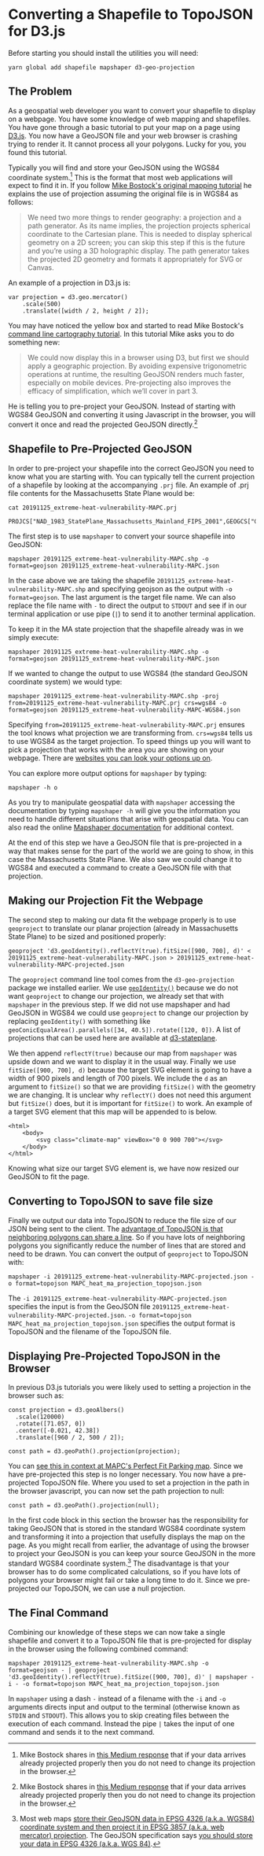 # Converting a Shapefile to TopoJSON for D3.js

Before starting you should install the utilities you will need:

```
yarn global add shapefile mapshaper d3-geo-projection
```

## The Problem
As a geospatial web developer you want to convert your shapefile to display on a webpage. You have some knowledge of web mapping and shapefiles. You have gone through a basic tutorial to put your map on a page using [D3.js](https://d3js.org). You now have a GeoJSON file and your web browser is crashing trying to render it. It cannot process all your polygons. Lucky for you, you found this tutorial.

Typically you will find and store your GeoJSON using the WGS84 coordinate system.[^1] This is the format that most web applications will expect to find it in. If you follow [Mike Bostock's original mapping tutorial](https://bost.ocks.org/mike/map/) he explains the use of projection assuming the original file is in WGS84 as follows:

> We need two more things to render geography: a projection and a path generator. As its name implies, the projection projects spherical coordinate to the Cartesian plane. This is needed to display spherical geometry on a 2D screen; you can skip this step if this is the future and you’re using a 3D holographic display. The path generator takes the projected 2D geometry and formats it appropriately for SVG or Canvas.

An example of a projection in D3.js is:

```
var projection = d3.geo.mercator()
    .scale(500)
    .translate([width / 2, height / 2]);
```
You may have noticed the yellow box and started to read Mike Bostock's [command line cartography tutorial](https://medium.com/@mbostock/command-line-cartography-part-1-897aa8f8ca2c). In this tutorial Mike asks you to do something new:
> We could now display this in a browser using D3, but first we should apply a geographic projection. By avoiding expensive trigonometric operations at runtime, the resulting GeoJSON renders much faster, especially on mobile devices. Pre-projecting also improves the efficacy of simplification, which we’ll cover in part 3.

He is telling you to pre-project your GeoJSON. Instead of starting with WGS84 GeoJSON and converting it using Javascript in the browser, you will convert it once and read the projected GeoJSON directly.[^1]

## Shapefile to Pre-Projected GeoJSON
In order to pre-project your shapefile into the correct GeoJSON you need to know what you are starting with. You can typically tell the current projection of a shapefile by looking at the accompanying `.prj` file. An example of .prj file contents for the Massachusetts State Plane would be:

```
cat 20191125_extreme-heat-vulnerability-MAPC.prj

PROJCS["NAD_1983_StatePlane_Massachusetts_Mainland_FIPS_2001",GEOGCS["GCS_North_American_1983",DATUM["D_North_American_1983",SPHEROID["GRS_1980",6378137.0,298.257222101]],PRIMEM["Greenwich",0.0],UNIT["Degree",0.0174532925199433]],PROJECTION["Lambert_Conformal_Conic"],PARAMETER["False_Easting",200000.0],PARAMETER["False_Northing",750000.0],PARAMETER["Central_Meridian",-71.5],PARAMETER["Standard_Parallel_1",41.71666666666667],PARAMETER["Standard_Parallel_2",42.68333333333333],PARAMETER["Latitude_Of_Origin",41.0],UNIT["Meter",1.0]]
```

The first step is to use `mapshaper` to convert your source shapefile into GeoJSON:

```
mapshaper 20191125_extreme-heat-vulnerability-MAPC.shp -o format=geojson 20191125_extreme-heat-vulnerability-MAPC.json
```

In the case above we are taking the shapefile `20191125_extreme-heat-vulnerability-MAPC.shp` and specifying geojson as the output with `-o format=geojson`. The last argument is the target file name. We can also replace the file name  with `-` to direct the output to `STDOUT` and see if in our terminal application or use pipe (`|`)  to send it to another terminal application.

To keep it in the MA state projection that the shapefile already was in we simply execute:

```
mapshaper 20191125_extreme-heat-vulnerability-MAPC.shp -o format=geojson 20191125_extreme-heat-vulnerability-MAPC.json
```

If we wanted to change the output to use WGS84 (the standard GeoJSON coordinate system) we would type:

```
mapshaper 20191125_extreme-heat-vulnerability-MAPC.shp -proj from=20191125_extreme-heat-vulnerability-MAPC.prj crs=wgs84 -o format=geojson 20191125_extreme-heat-vulnerability-MAPC-WGS84.json
```

Specifying `from=20191125_extreme-heat-vulnerability-MAPC.prj` ensures the tool knows what projection we are transforming from. `crs=wgs84` tells us to use WGS84 as the target projection. To speed things up you will want to pick a projection that works with the area you are showing on your webpage. There are [websites you can look your options up on](https://epsg.io).

You can explore more output options for `mapshaper` by typing:

```
mapshaper -h o
```

As you try to manipulate geospatial data with `mapshaper` accessing the documentation by typing `mapshaper -h` will give you the information you need to handle different situations that arise with geospatial data. You can also read the online [Mapshaper documentation](https://github.com/mbloch/mapshaper/wiki/Command-Reference) for additional context.

At the end of this step we have a GeoJSON file that is pre-projected in a way that makes sense for the part of the world we are going to show, in this case the Massachusetts State Plane. We also saw we could change it to WGS84 and executed a command to create a GeoJSON file with that projection.

## Making our Projection Fit the Webpage
The second step to making our data fit the webpage properly is to use `geoproject` to translate our planar projection (already in Massachusetts State Plane) to be sized and positioned properly:

```
geoproject 'd3.geoIdentity().reflectY(true).fitSize([900, 700], d)' < 20191125_extreme-heat-vulnerability-MAPC.json > 20191125_extreme-heat-vulnerability-MAPC-projected.json
```

The `geoproject` command line tool comes from the `d3-geo-projection` package we installed earlier. We use [`geoIdentity()`](https://github.com/d3/d3-geo/blob/master/README.md#geoIdentity) because we do not want `geoproject` to change our projection, we already set that with `mapshaper` in the previous step. If we did not use mapshaper and had GeoJSON in WGS84 we could use `geoproject` to change our projection by replacing `geoIdentity()` with something like `geoConicEqualArea().parallels([34, 40.5]).rotate([120, 0])`. A list of projections that can be used here are available at [d3-stateplane](https://github.com/veltman/d3-stateplane).

We then append `reflectY(true)` because our map from `mapshaper` was upside down and we want to display it in the usual way. Finally we use `fitSize([900, 700], d)` because the target SVG element is going to have a width of 900 pixels and length of 700 pixels. We include the `d` as an argument to `fitSize()` so that we are providing `fitSize()` with the geometry we are changing. It is unclear why `reflectY()` does not need this argument but `fitSize()` does, but it is important for `fitSize()` to work. An example of a target SVG element that this map will be appended to is below.

```
<html>
	<body>
		<svg class="climate-map" viewBox="0 0 900 700"></svg>
	</body>
</html>
```

Knowing what size our target SVG element is, we have now resized our GeoJSON to fit the page.

## Converting to TopoJSON to save file size
Finally we output our data into TopoJSON to reduce the file size of our JSON being sent to the client. The [advantage of TopoJSON is that neighboring polygons can share a line](https://bost.ocks.org/mike/map/#converting-data). So if you have lots of neighboring polygons you significantly reduce the number of lines that are stored and need to be drawn. You can convert the output of `geoproject` to TopoJSON with:

```
mapshaper -i 20191125_extreme-heat-vulnerability-MAPC-projected.json -o format=topojson MAPC_heat_ma_projection_topojson.json
```

The `-i 20191125_extreme-heat-vulnerability-MAPC-projected.json` specifies the input is from the GeoJSON file `20191125_extreme-heat-vulnerability-MAPC-projected.json`. `-o format=topojson MAPC_heat_ma_projection_topojson.json` specifies the output format is TopoJSON and the filename of the TopoJSON file.

## Displaying Pre-Projected TopoJSON in the Browser
In previous D3.js tutorials you were likely used to setting a projection in the browser such as:

```
const projection = d3.geoAlbers()
  .scale(120000)
  .rotate([71.057, 0])
  .center([-0.021, 42.38])
  .translate([960 / 2, 500 / 2]);

const path = d3.geoPath().projection(projection);
```

You can [see this in context at MAPC's Perfect Fit Parking map](https://github.com/MAPC/perfect-fit/blob/master/assets/javascripts/parking_site_map.js#L1-L5). Since we have pre-projected this step is no longer necessary. You now have a pre-projected TopoJSON file. Where you used to set a projection in the path in the browser javascript, you can now set the path projection to null:

```
const path = d3.geoPath().projection(null);
```

In the first code block in this section the browser has the responsibility for taking GeoJSON that is stored in the standard WGS84 coordinate system and transforming it into a projection that usefully displays the map on the page. As you might recall from earlier, the advantage of using the browser to project your GeoJSON is you can keep your source GeoJSON in the more standard WGS84 coordinate system.[^2] The disadvantage is that your browser has to do some complicated calculations, so if you have lots of polygons your browser might fail or take a long time to do it. Since we pre-projected our TopoJSON, we can use a null projection.

## The Final Command
Combining our knowledge of these steps we can now take a single shapefile and convert it to a TopoJSON file that is pre-projected for display in the browser using the following combined command:

```
mapshaper 20191125_extreme-heat-vulnerability-MAPC.shp -o format=geojson - | geoproject 'd3.geoIdentity().reflectY(true).fitSize([900, 700], d)' | mapshaper -i - -o format=topojson MAPC_heat_ma_projection_topojson.json
```

In `mapshaper` using a dash `-` instead of a filename with the `-i` and `-o` arguments directs input and output to the terminal (otherwise known as `STDIN` and `STDOUT`). This allows you to skip creating files between the execution of each command. Instead the pipe `|` takes the input of one command and sends it to the next command.

[^1]: Mike Bostock shares in [this Medium response](https://medium.com/@mbostock/your-data-is-already-projected-so-the-simplest-thing-to-do-is-to-use-the-existing-projection-86cb49a9a923) that if your data arrives already projected properly then you do not need to change its projection in the browser.
[^2]: Most web maps [store their GeoJSON data in EPSG 4326 (a.k.a. WGS84) coordinate system and then project it in EPSG 3857 (a.k.a. web mercator) projection](https://lyzidiamond.com/posts/4326-vs-3857). The GeoJSON specification says [you should store your data in EPSG 4326 (a.k.a. WGS 84)](https://macwright.org/2015/03/23/geojson-second-bite.html#projections).



